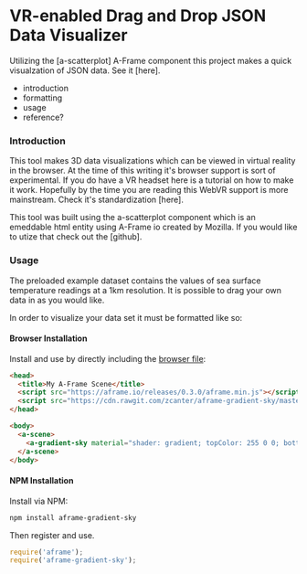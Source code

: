 # VR-enabled Drag and Drop JSON Data Visualizer
Utilizing the [a-scatterplot] A-Frame component this project makes a quick visualzation of JSON data. See it [here].


- introduction
- formatting
- usage
- reference?



### Introduction

This tool makes 3D data visualizations which can be viewed in virtual reality in the browser. At the time of this writing it's browser support is sort of experimental. If you do have a VR headset here is a tutorial on how to make it work. Hopefully by the time you are reading this WebVR support is more mainstream. Check it's standardization [here].

This tool was built using the a-scatterplot component which is an emeddable html entity using A-Frame io created by Mozilla. If you would like to utize that check out the [github].

### Usage

The preloaded example dataset contains the values of sea surface temperature readings at a 1km resolution. It is possible to drag your own data in as you would like.

In order to visualize your data set it must be formatted like so:


#### Browser Installation

Install and use by directly including the [browser file](dist):

```html
<head>
  <title>My A-Frame Scene</title>
  <script src="https://aframe.io/releases/0.3.0/aframe.min.js"></script>
  <script src="https://cdn.rawgit.com/zcanter/aframe-gradient-sky/master/dist/gradientsky.min.js"></script>
</head>

<body>
  <a-scene>
    <a-gradient-sky material="shader: gradient; topColor: 255 0 0; bottomColor: 0 121 255;"></a-gradient-sky>
  </a-scene>
</body>
```

#### NPM Installation

Install via NPM:

```bash
npm install aframe-gradient-sky
```

Then register and use.

```js
require('aframe');
require('aframe-gradient-sky');
